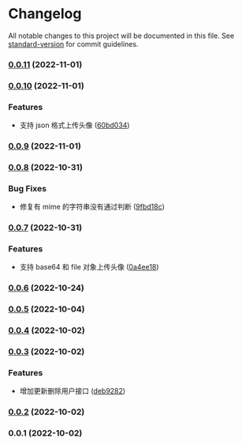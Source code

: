 # Changelog

All notable changes to this project will be documented in this file. See [standard-version](https://github.com/conventional-changelog/standard-version) for commit guidelines.

### [0.0.11](https://github.com/clovery/baidu-chengfeng-api/compare/v0.0.10...v0.0.11) (2022-11-01)

### [0.0.10](https://github.com/clovery/baidu-chengfeng-api/compare/v0.0.9...v0.0.10) (2022-11-01)


### Features

* 支持 json 格式上传头像 ([60bd034](https://github.com/clovery/baidu-chengfeng-api/commit/60bd03428ea0a7bef0c48fda2980493735305242))

### [0.0.9](https://github.com/clovery/baidu-chengfeng-api/compare/v0.0.8...v0.0.9) (2022-11-01)

### [0.0.8](https://github.com/clovery/baidu-chengfeng-api/compare/v0.0.7...v0.0.8) (2022-10-31)


### Bug Fixes

* 修复有 mime 的字符串没有通过判断 ([9fbd18c](https://github.com/clovery/baidu-chengfeng-api/commit/9fbd18c685b4054daefce7fb37b3a60bf7c67fb0))

### [0.0.7](https://github.com/clovery/baidu-chengfeng-api/compare/v0.0.6...v0.0.7) (2022-10-31)


### Features

* 支持 base64 和 file 对象上传头像 ([0a4ee18](https://github.com/clovery/baidu-chengfeng-api/commit/0a4ee18495504587ff0e0805c6bfa785ff0dbe64))

### [0.0.6](https://github.com/clovery/baidu-chengfeng-api/compare/v0.0.5...v0.0.6) (2022-10-24)

### [0.0.5](https://github.com/clovery/baidu-chengfeng-api/compare/v0.0.4...v0.0.5) (2022-10-04)

### [0.0.4](https://github.com/clovery/dumu/compare/v0.0.3...v0.0.4) (2022-10-02)

### [0.0.3](https://github.com/clovery/dumu/compare/v0.0.2...v0.0.3) (2022-10-02)


### Features

* 增加更新删除用户接口 ([deb9282](https://github.com/clovery/dumu/commit/deb92828f095425e705e951fef2aa2e773ce1bd2))

### [0.0.2](https://github.com/clovery/dumu/compare/v0.0.1...v0.0.2) (2022-10-02)

### 0.0.1 (2022-10-02)
